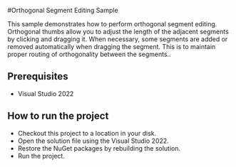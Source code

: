 #Orthogonal Segment Editing Sample

This sample demonstrates how to perform orthogonal segment editing. Orthogonal thumbs allow you to adjust the length of the adjacent segments by clicking and dragging it. When necessary, some segments are added or removed automatically when dragging the segment. This is to maintain proper routing of orthogonality between the segments..



## Prerequisites

* Visual Studio 2022

## How to run the project

* Checkout this project to a location in your disk.
* Open the solution file using the Visual Studio 2022.
* Restore the NuGet packages by rebuilding the solution.
* Run the project.
